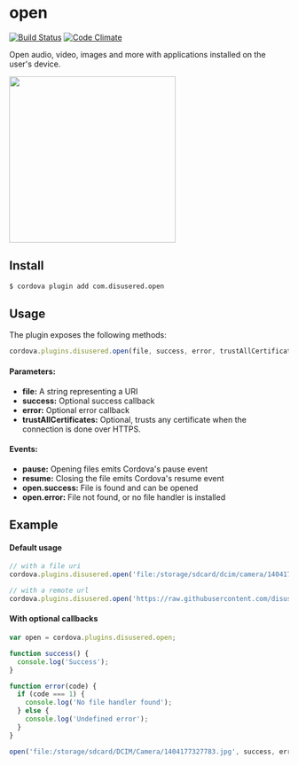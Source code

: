 open
====

[![Build Status](https://travis-ci.org/disusered/cordova-open.svg)](https://travis-ci.org/disusered/cordova-open) [![Code Climate](https://codeclimate.com/github/disusered/cordova-open/badges/gpa.svg)](https://codeclimate.com/github/disusered/cordova-open) 

Open audio, video, images and more with applications installed on the user's device.

<img src="https://raw.githubusercontent.com/disusered/cordova-open/docs/open.png" width="300px" />

## Install

```bash
$ cordova plugin add com.disusered.open
```

## Usage

The plugin exposes the following methods:

```javascript
cordova.plugins.disusered.open(file, success, error, trustAllCertificates)
```

#### Parameters:
* __file:__ A string representing a URI
* __success:__ Optional success callback
* __error:__ Optional error callback
* __trustAllCertificates:__ Optional, trusts any certificate when the connection is done over HTTPS.

#### Events:
* __pause:__ Opening files emits Cordova's pause event
* __resume:__ Closing the file emits Cordova's resume event
* __open.success:__ File is found and can be opened
* __open.error:__ File not found, or no file handler is installed

## Example

#### Default usage

```javascript
// with a file uri
cordova.plugins.disusered.open('file:/storage/sdcard/dcim/camera/1404177327783.jpg');

// with a remote url
cordova.plugins.disusered.open('https://raw.githubusercontent.com/disusered/cordova-open/test/test.png');
```

#### With optional callbacks

```javascript
var open = cordova.plugins.disusered.open;

function success() {
  console.log('Success');
}

function error(code) {
  if (code === 1) {
    console.log('No file handler found');
  } else {
    console.log('Undefined error');
  }
}

open('file:/storage/sdcard/DCIM/Camera/1404177327783.jpg', success, error);
```
